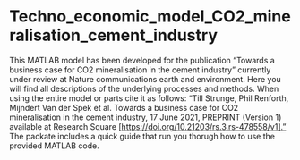 # Techno_economic_model_CO2_mineralisation_cement_industry

This MATLAB model has been developed for the publication “Towards a business case for CO2 mineralisation in the cement industry” currently under review at Nature communications earth and environment. Here you will find all descriptions of the underlying processes and methods. 
When using the entire model or parts cite it as follows: “Till Strunge, Phil Renforth, Mijndert Van der Spek et al. Towards a business case for CO2 mineralisation in the cement industry, 17 June 2021, PREPRINT (Version 1) available at Research Square [https://doi.org/10.21203/rs.3.rs-478558/v1].”
The packate includes a quick guide that run you thorugh how to use the provided MATLAB code. 
